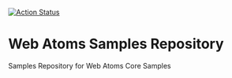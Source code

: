 [![Action Status](https://github.com/neurospeech/web-atoms-samples/workflows/Build/badge.svg)](https://github.com/neurospeech/web-atoms-samples/actions)
# Web Atoms Samples Repository
Samples Repository for Web Atoms Core Samples
